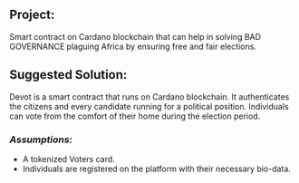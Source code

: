 
## Project:
Smart contract on Cardano blockchain that can help in solving BAD GOVERNANCE plaguing Africa by ensuring free and fair elections.

## Suggested Solution:
Devot is a smart contract that runs on Cardano blockchain. 
It authenticates the citizens and every candidate running for a political position. Individuals can vote from the comfort of their home during the election period.

### *Assumptions:*
- A tokenized Voters card.
- Individuals are registered on the platform with their necessary bio-data.
